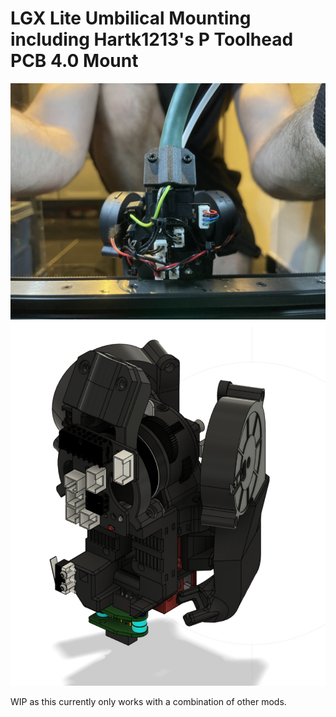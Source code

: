 # LGX Lite Umbilical Mounting including Hartk1213's P Toolhead PCB 4.0 Mount

![](https://github.com/Minsekt/moronvods/blob/main/Mantis_Mods/LGX_Lite_Umbilical/images/IMG_8925.jpg)
![](https://github.com/Minsekt/moronvods/raw/main/Mantis_Mods/Nozzle_LED_Ducts/images/2022-04-16T22_53_09.png)

WIP as this currently only works with a combination of other mods.
